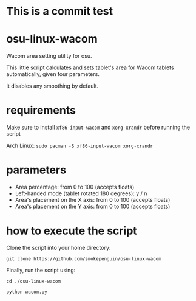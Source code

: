 # This is a commit test
# osu-linux-wacom
Wacom area setting utility for osu. 

This little script calculates and sets tablet's area for Wacom tablets automatically, given four parameters.

It disables any smoothing by default.

# requirements
Make sure to install `xf86-input-wacom` and `xorg-xrandr` before running the script

Arch Linux:
`sudo pacman -S xf86-input-wacom xorg-xrandr`

# parameters
- Area percentage: from 0 to 100 (accepts floats)
- Left-handed mode (tablet rotated 180 degrees): y / n
- Area's placement on the X axis: from 0 to 100 (accepts floats)
- Area's placement on the Y axis: from 0 to 100 (accepts floats)

# how to execute the script
Clone the script into your home directory:

`git clone https://github.com/smokepenguin/osu-linux-wacom`

Finally, run the script using: 

`cd ./osu-linux-wacom`

`python wacom.py`
